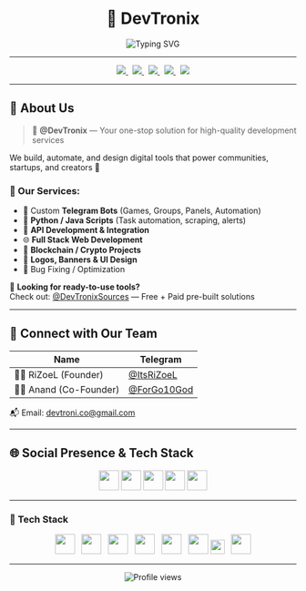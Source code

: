 <h1 align="center">🚀 DevTronix</h1>
<p align="center">
  <img src="https://readme-typing-svg.demolab.com?font=Source+Code+Pro&weight=500&size=24&duration=2500&pause=1000&color=00AEEF&center=true&vCenter=true&width=600&lines=We+Build,+Your+Vision;Telegram+Bots+%7C+Crypto+%7C+Web+Dev;Automation+%2B+APIs+%2B+Design;Ready-to-Use+Tools+%26+Systems" alt="Typing SVG" />
</p>


---

<p align="center">
  <a href="https://t.me/DevTronix">
    <img src="https://img.shields.io/badge/Telegram-2CA5E0?style=for-the-badge&logo=telegram&logoColor=white" />
  </a>
  &nbsp;
  <a href="https://devtronix.co">
    <img src="https://img.shields.io/badge/Website-FF7139?style=for-the-badge&logo=firefox&logoColor=white" />
  </a>
  &nbsp;
  <a href="https://instagram.com/devtronix.co">
    <img src="https://img.shields.io/badge/Instagram-E4405F?style=for-the-badge&logo=instagram&logoColor=white" />
  </a>
  &nbsp;
  <a href="https://x.com/DevTronix_">
    <img src="https://img.shields.io/badge/X-000000?style=for-the-badge&logo=x&logoColor=white" />
  </a>
  &nbsp;
  <a href="mailto:devtroni.co@gmail.com">
    <img src="https://img.shields.io/badge/Email-0078D4?style=for-the-badge&logo=gmail&logoColor=white" />
  </a>
</p>

---

## 💼 About Us

> 🔵 **@DevTronix** — Your one-stop solution for high-quality development services

We build, automate, and design digital tools that power communities, startups, and creators 🚀

### 🔹 Our Services:
- 🤖 Custom **Telegram Bots** (Games, Groups, Panels, Automation)
- 🐍 **Python / Java Scripts** (Task automation, scraping, alerts)
- 🔗 **API Development & Integration**
- 🌐 **Full Stack Web Development**
- 🧠 **Blockchain / Crypto Projects**
- 🎨 **Logos, Banners & UI Design**
- 🧹 Bug Fixing / Optimization

🎁 **Looking for ready-to-use tools?**  
Check out: [@DevTronixSources](https://t.me/DevTronixSources) — Free + Paid pre-built solutions

---

## 👥 Connect with Our Team

| Name | Telegram |
|------|----------|
| 👨‍💻 RiZoeL (Founder)| [@ItsRiZoeL](https://t.me/ItsRiZoeL) |
| 🧙‍♂️ Anand (Co-Founder)| [@ForGo10God](https://t.me/ForGo10God) |

📬 Email: [devtroni.co@gmail.com](mailto:devtroni.co@gmail.com)

---

## 🌐 Social Presence & Tech Stack

<p align="center">
  <!-- 🔗 Socials -->
  <a href="https://t.me/DevTronix"><img src="https://skillicons.dev/icons?i=telegram" height="35"/></a>
  <a href="https://devtronix.co"><img src="https://skillicons.dev/icons?i=html,css,js" height="35"/></a>
  <a href="https://instagram.com/devtronix.co"><img src="https://skillicons.dev/icons?i=figma" height="35"/></a>
  <a href="https://x.com/DevTronix_"><img src="https://skillicons.dev/icons?i=nodejs,py" height="35"/></a>
  <a href="mailto:devtroni.co@gmail.com"><img src="https://skillicons.dev/icons?i=gmail" height="35"/></a>
</p>

---

### 🧠 Tech Stack

<p align="center">
  <!-- 🔤 Languages -->
  <img src="https://skillicons.dev/icons?i=python,java,javascript,typescript" height="35"/>
  &nbsp;
  <!-- ⚙️ Frameworks & Tools -->
  <img src="https://skillicons.dev/icons?i=nodejs,nextjs,express,django,tailwind,netlify" height="35"/>
  &nbsp;
  <!-- 📦 Databases -->
  <img src="https://skillicons.dev/icons?i=mongodb,mysql,postgresql,sqlite" height="35"/>
  &nbsp;
  <!-- ☁️ DevOps -->
  <img src="https://skillicons.dev/icons?i=aws,azure,gcp,linux,docker" height="35"/>
  &nbsp;
  <!-- 🎨 Design -->
  <img src="https://skillicons.dev/icons?i=figma,ai,canvas" height="35"/>
  &nbsp;
  <!-- 🔒 Blockchain -->
  <img src="https://skillicons.dev/icons?i=solidity,ethereum" height="35"/>
  <img src="https://img.shields.io/badge/Crypto-blue?style=flat&logo=bitcoin&logoColor=white" height="25"/>
  &nbsp;
  <!-- 🔁 Other -->
  <img src="https://skillicons.dev/icons?i=git,github,reddit" height="35"/>
</p>

---

<p align="center">
  <img src="https://komarev.com/ghpvc/?username=Devtronix&style=flat-square&color=brightgreen" alt="Profile views"/>
</p>
